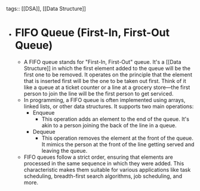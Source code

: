 tags:: [[DSA]], [[Data Structure]]

- # FIFO Queue (First-In, First-Out Queue)
	- A FIFO queue stands for "First-In, First-Out" queue. It's a [[Data Structure]] in which the first element added to the queue will be the first one to be removed. It operates on the principle that the element that is inserted first will be the one to be taken out first. Think of it like a queue at a ticket counter or a line at a grocery store—the first person to join the line will be the first person to get serviced.
	- In programming, a FIFO queue is often implemented using arrays, linked lists, or other data structures. It supports two main operations:
		- Enqueue
			- This operation adds an element to the end of the queue. It's akin to a person joining the back of the line in a queue.
		- Dequeue
			- This operation removes the element at the front of the queue. It mimics the person at the front of the line getting served and leaving the queue.
	- FIFO queues follow a strict order, ensuring that elements are processed in the same sequence in which they were added. This characteristic makes them suitable for various applications like task scheduling, breadth-first search algorithms, job scheduling, and more.